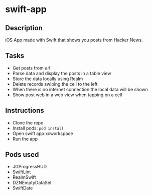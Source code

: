 # swift-app

## Description
iOS App made with Swift that shows you posts from Hacker News.

## Tasks
- Get posts from url
- Parse data and display the posts in a table view
- Store the data locally using Realm
- Delete records swiping the cell to the left
- When there is no internet connection the local data will be shown
- Show post web in a web view when tapping on a cell

## Instructions

- Clone the repo
- Install pods: 
```pod install```
- Open swift app.xcworkspace
- Run the app

## Pods used
- JGProgressHUD
- SwiftLint
- RealmSwift
- DZNEmptyDataSet
- SwiftDate

